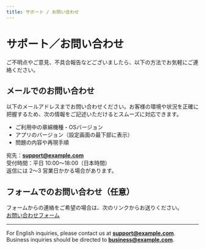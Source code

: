 ```yaml
---
title: サポート / お問い合わせ
---
```


# サポート／お問い合わせ

ご不明点やご意見、不具合報告などございましたら、以下の方法でお気軽にご連絡ください。

## メールでのお問い合わせ

以下のメールアドレスまでお問い合わせください。お客様の環境や状況を正確に把握するため、次の情報をご記述いただけるとスムーズに対応できます。

- ご利用中の章綿機種・OSバージョン  
- アプリのバージョン（設定画面の最下部に表示）  
- 問題の内容や再現手順  

宛先：**support@example.com**  
受付時間：平日 10:00〜18:00（日本時間）  
返信には 2〜3 営業日かかる場合があります。

## フォームでのお問い合わせ（任意）

フォームからの連絡をご希望の場合は、次のリンクからお送りください。  
[お問い合わせフォーム](https://example.com/contact)

---

For English inquiries, please contact us at **support@example.com**.  
Business inquiries should be directed to **business@example.com**.

